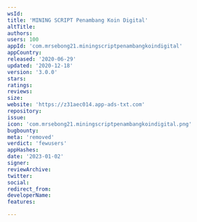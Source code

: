 ```yaml
---
wsId: 
title: 'MINING SCRIPT Penambang Koin Digital'
altTitle: 
authors: 
users: 100
appId: 'com.mrsebong21.miningscriptpenambangkoindigital'
appCountry: 
released: '2020-06-29'
updated: '2020-12-18'
version: '3.0.0'
stars: 
ratings: 
reviews: 
size: 
website: 'https://z31aec014.app-ads-txt.com'
repository: 
issue: 
icon: 'com.mrsebong21.miningscriptpenambangkoindigital.png'
bugbounty: 
meta: 'removed'
verdict: 'fewusers'
appHashes: 
date: '2023-01-02'
signer: 
reviewArchive: 
twitter: 
social: 
redirect_from: 
developerName: 
features: 

---
```


